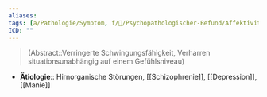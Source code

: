 ```yaml
---
aliases: 
tags: [a/Pathologie/Symptom, f/💭/Psychopathologischer-Befund/Affektivität, m/m31]
ICD: ""
---
```

> (Abstract::Verringerte Schwingungsfähigkeit, Verharren situationsunabhängig auf einem Gefühlsniveau)
- **Ätiologie**:: Hirnorganische Störungen, [[Schizophrenie]], [[Depression]], [[Manie]]